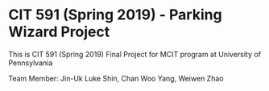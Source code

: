 # CIT 591 (Spring 2019) - Parking Wizard Project

This is CIT 591 (Spring 2019) Final Project for MCIT program at University of Pennsylvania

Team Member: Jin-Uk Luke Shin, Chan Woo Yang, Weiwen Zhao